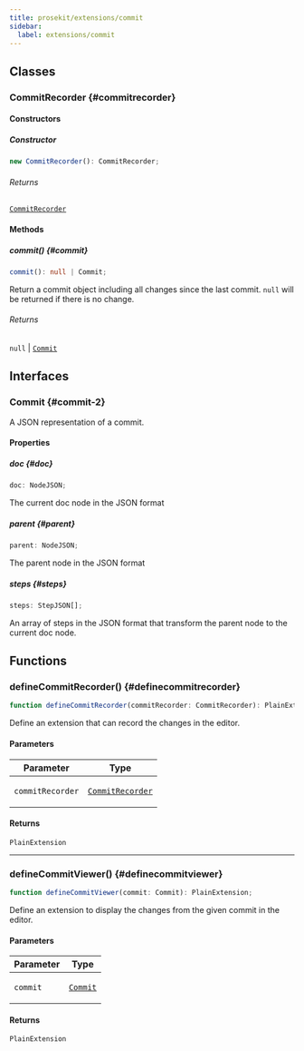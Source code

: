 ```yaml
---
title: prosekit/extensions/commit
sidebar:
  label: extensions/commit
---
```


<!-- DEBUG memberWithGroups 1 -->

<!-- DEBUG memberWithGroups 4 -->

<!-- DEBUG memberWithGroups 7 -->

<!-- DEBUG memberWithGroups 8 -->

<!-- DEBUG memberWithGroups 9 -->

## Classes

### CommitRecorder {#commitrecorder}

<!-- DEBUG memberWithGroups 1 -->

<!-- DEBUG memberWithGroups 4 -->

<!-- DEBUG memberWithGroups 7 -->

<!-- DEBUG memberWithGroups 8 -->

<!-- DEBUG memberWithGroups 9 -->

#### Constructors

##### Constructor

```ts
new CommitRecorder(): CommitRecorder;
```

###### Returns

[`CommitRecorder`](#commitrecorder)

<!-- DEBUG inheritance start kind=16384 -->

#### Methods

##### commit() {#commit}

```ts
commit(): null | Commit;
```

Return a commit object including all changes since the last commit. `null`
will be returned if there is no change.

###### Returns

`null` \| [`Commit`](#commit-2)

<!-- DEBUG inheritance start kind=4096 -->

<!-- DEBUG memberWithGroups 10 -->

## Interfaces

### Commit {#commit-2}

<!-- DEBUG memberWithGroups 1 -->

A JSON representation of a commit.

<!-- DEBUG memberWithGroups 4 -->

<!-- DEBUG memberWithGroups 7 -->

<!-- DEBUG memberWithGroups 8 -->

<!-- DEBUG memberWithGroups 9 -->

#### Properties

##### doc {#doc}

```ts
doc: NodeJSON;
```

The current doc node in the JSON format

##### parent {#parent}

```ts
parent: NodeJSON;
```

The parent node in the JSON format

##### steps {#steps}

```ts
steps: StepJSON[];
```

An array of steps in the JSON format that transform the parent node to the
current doc node.

<!-- DEBUG memberWithGroups 10 -->

## Functions

### defineCommitRecorder() {#definecommitrecorder}

```ts
function defineCommitRecorder(commitRecorder: CommitRecorder): PlainExtension;
```

Define an extension that can record the changes in the editor.

#### Parameters

<table>
<thead>
<tr>
<th>Parameter</th>
<th>Type</th>
</tr>
</thead>
<tbody>
<tr>
<td>

`commitRecorder`

</td>
<td>

[`CommitRecorder`](#commitrecorder)

</td>
</tr>
</tbody>
</table>

#### Returns

`PlainExtension`

<!-- DEBUG inheritance start kind=4096 -->

***

### defineCommitViewer() {#definecommitviewer}

```ts
function defineCommitViewer(commit: Commit): PlainExtension;
```

Define an extension to display the changes from the given commit in the editor.

#### Parameters

<table>
<thead>
<tr>
<th>Parameter</th>
<th>Type</th>
</tr>
</thead>
<tbody>
<tr>
<td>

`commit`

</td>
<td>

[`Commit`](#commit-2)

</td>
</tr>
</tbody>
</table>

#### Returns

`PlainExtension`

<!-- DEBUG inheritance start kind=4096 -->

<!-- DEBUG memberWithGroups 10 -->
